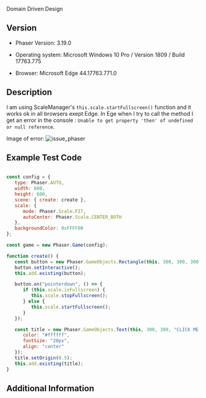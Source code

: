 Domain Driven Design
<!--
Thank you for taking the time to contribute towards Phaser. Before submitting your issue, check the following:

1. This repo is for Phaser 3 only. Phaser 2.x issues should be raised in the [Phaser CE](https://github.com/photonstorm/phaser-ce) repo.

2. This repo should not be used for technical support. If you're struggling to use Phaser then post your question to the [forum](https://phaser.discourse.group/), [Slack](https://phaser.io/community/slack) or [Discord](https://phaser.io/community/discord) channels. GitHub Issues are for bugs and feature requests only.

3. Make sure your issue isn't a duplicate, or has already been fixed.

4. If your issue contains _any_ form of hostility it will be closed and you will be blocked from access to all our repos. Be nice. We do this for free.

5. If all the above is ok, fill out the template below.
-->


## Version
<!--
Enter the version of Phaser you're using. You can find this output to the Dev Tools console in your browser.
-->
* Phaser Version: 3.19.0
<!--
Place the operating system **below** this comment.
-->
* Operating system: Microsoft Windows 10 Pro / Version 1809 / Build 17763.775
<!--
If the bug is browser specific, please enter the version **below** this comment:
-->
* Browser:  Microsoft Edge 44.17763.771.0


## Description
I am using ScaleManager's  `this.scale.startFullscreen()`  function and it works ok in all browsers exept Edge. In Ege when I try to call the method I get an error in the console :  `Unable to get property 'then' of undefined or null reference`.

Image of error: 
![issue_phaser](https://user-images.githubusercontent.com/33781214/66545214-e55da800-eb42-11e9-8006-ac6584bc2ec0.png)
<!--

-->


## Example Test Code
```javascript

const config = {
   type: Phaser.AUTO,
   width: 600,
   height: 600,
   scene: { create: create },
   scale: {
      mode: Phaser.Scale.FIT,
      autoCenter: Phaser.Scale.CENTER_BOTH
   },
   backgroundColor: 0xFFFF00
};

const game = new Phaser.Game(config);

function create() {
   const button = new Phaser.GameObjects.Rectangle(this, 300, 300, 300, 100, 0xFF0000);
   button.setInteractive();
   this.add.existing(button);

   button.on("pointerdown", () => {
      if (this.scale.isFullscreen) {
         this.scale.stopFullscreen();
      } else {
         this.scale.startFullscreen();
      }
   });

   const title = new Phaser.GameObjects.Text(this, 300, 300, "CLICK ME TO\nCALL FULLSCREEN", {
      color: "#ffffff", 
      fontSize: "20px", 
      align: "center"
   });
   title.setOrigin(0.5);
   this.add.existing(title);
}
```
<!--
All issues must have source code demonstrating the problem. We automatically close issues after 30 days if no code is provided.

The code can be pasted directly below this comment, or you can link to codepen, jsbin, or similar. The code will ideally be runnable instantly. The more work involved in turning your code into a reproducible test case, the longer it will take the fix the issue.
-->


## Additional Information

<!--
Is there anything else you think would be useful for us to reproduce the error? Do you have a solution in mind?

If you have any screen shots or gifs demonstrating the issue (if it can't be seen when running your code), please include those too.
-->
